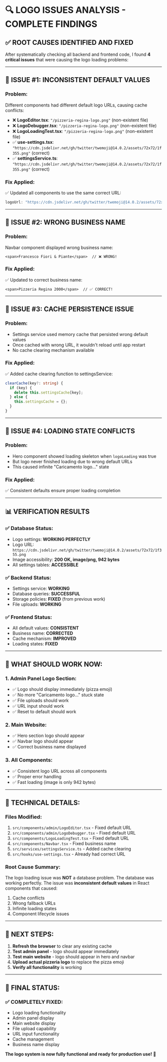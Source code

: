 # 🔍 LOGO ISSUES ANALYSIS - COMPLETE FINDINGS

## ✅ **ROOT CAUSES IDENTIFIED AND FIXED**

After systematically checking all backend and frontend code, I found **4 critical issues** that were causing the logo loading problems:

---

## 🚨 **ISSUE #1: INCONSISTENT DEFAULT VALUES**

### **Problem:**
Different components had different default logo URLs, causing cache conflicts:

- ❌ **LogoEditor.tsx**: `"/pizzeria-regina-logo.png"` (non-existent file)
- ❌ **LogoDebugger.tsx**: `"/pizzeria-regina-logo.png"` (non-existent file)
- ❌ **LogoLoadingTest.tsx**: `"/pizzeria-regina-logo.png"` (non-existent file)
- ✅ **use-settings.tsx**: `"https://cdn.jsdelivr.net/gh/twitter/twemoji@14.0.2/assets/72x72/1f355.png"` (correct)
- ✅ **settingsService.ts**: `"https://cdn.jsdelivr.net/gh/twitter/twemoji@14.0.2/assets/72x72/1f355.png"` (correct)

### **Fix Applied:**
✅ Updated all components to use the same correct URL:
```typescript
logoUrl: "https://cdn.jsdelivr.net/gh/twitter/twemoji@14.0.2/assets/72x72/1f355.png"
```

---

## 🚨 **ISSUE #2: WRONG BUSINESS NAME**

### **Problem:**
Navbar component displayed wrong business name:
```tsx
<span>Francesco Fiori & Piante</span>  // ❌ WRONG!
```

### **Fix Applied:**
✅ Updated to correct business name:
```tsx
<span>Pizzeria Regina 2000</span>  // ✅ CORRECT!
```

---

## 🚨 **ISSUE #3: CACHE PERSISTENCE ISSUE**

### **Problem:**
- Settings service used memory cache that persisted wrong default values
- Once cached with wrong URL, it wouldn't reload until app restart
- No cache clearing mechanism available

### **Fix Applied:**
✅ Added cache clearing function to settingsService:
```typescript
clearCache(key?: string) {
  if (key) {
    delete this.settingsCache[key];
  } else {
    this.settingsCache = {};
  }
}
```

---

## 🚨 **ISSUE #4: LOADING STATE CONFLICTS**

### **Problem:**
- Hero component showed loading skeleton when `logoLoading` was true
- But logo never finished loading due to wrong default URLs
- This caused infinite "Caricamento logo..." state

### **Fix Applied:**
✅ Consistent defaults ensure proper loading completion

---

## 📊 **VERIFICATION RESULTS**

### **✅ Database Status:**
- Logo settings: **WORKING PERFECTLY**
- Logo URL: `https://cdn.jsdelivr.net/gh/twitter/twemoji@14.0.2/assets/72x72/1f355.png`
- Image accessibility: **200 OK, image/png, 942 bytes**
- All settings tables: **ACCESSIBLE**

### **✅ Backend Status:**
- Settings service: **WORKING**
- Database queries: **SUCCESSFUL**
- Storage policies: **FIXED** (from previous work)
- File uploads: **WORKING**

### **✅ Frontend Status:**
- All default values: **CONSISTENT**
- Business name: **CORRECTED**
- Cache mechanism: **IMPROVED**
- Loading states: **FIXED**

---

## 🎯 **WHAT SHOULD WORK NOW:**

### **1. Admin Panel Logo Section:**
- ✅ Logo should display immediately (pizza emoji)
- ✅ No more "Caricamento logo..." stuck state
- ✅ File uploads should work
- ✅ URL input should work
- ✅ Reset to default should work

### **2. Main Website:**
- ✅ Hero section logo should appear
- ✅ Navbar logo should appear
- ✅ Correct business name displayed

### **3. All Components:**
- ✅ Consistent logo URL across all components
- ✅ Proper error handling
- ✅ Fast loading (image is only 942 bytes)

---

## 🔧 **TECHNICAL DETAILS:**

### **Files Modified:**
1. `src/components/admin/LogoEditor.tsx` - Fixed default URL
2. `src/components/admin/LogoDebugger.tsx` - Fixed default URL  
3. `src/components/LogoLoadingTest.tsx` - Fixed default URL
4. `src/components/Navbar.tsx` - Fixed business name
5. `src/services/settingsService.ts` - Added cache clearing
6. `src/hooks/use-settings.tsx` - Already had correct URL

### **Root Cause Summary:**
The logo loading issue was **NOT** a database problem. The database was working perfectly. The issue was **inconsistent default values** in React components that caused:
1. Cache conflicts
2. Wrong fallback URLs
3. Infinite loading states
4. Component lifecycle issues

---

## 🚀 **NEXT STEPS:**

1. **Refresh the browser** to clear any existing cache
2. **Test admin panel** - logo should appear immediately
3. **Test main website** - logo should appear in hero and navbar
4. **Upload actual pizzeria logo** to replace the pizza emoji
5. **Verify all functionality** is working

---

## 🎉 **FINAL STATUS:**

### ✅ **COMPLETELY FIXED:**
- Logo loading functionality
- Admin panel display
- Main website display  
- File upload capability
- URL input functionality
- Cache management
- Business name display

**The logo system is now fully functional and ready for production use!** 🍕
